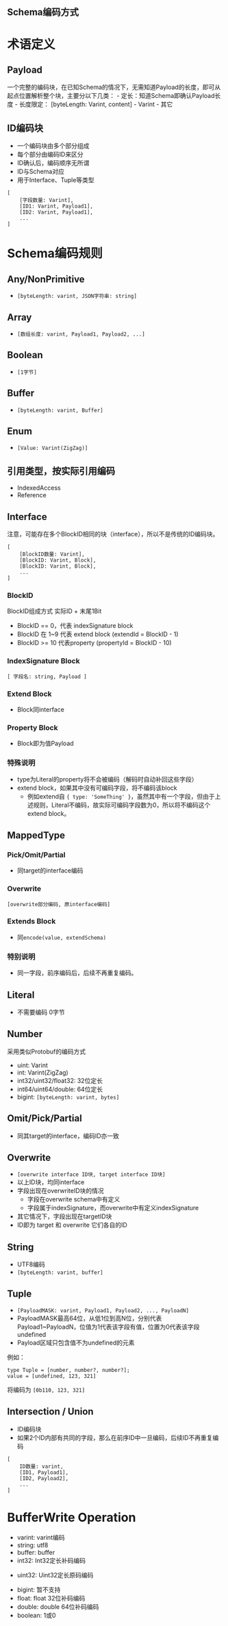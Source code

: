 Schema编码方式
---

# 术语定义

## Payload
一个完整的编码块，在已知Schema的情况下，无需知道Payload的长度，即可从起点位置解析整个块，主要分以下几类：
    - 定长：知道Schema即确认Payload长度
    - 长度限定： [byteLength: Varint, content]
    - Varint
    - 其它

## ID编码块
- 一个编码块由多个部分组成
- 每个部分由编码ID来区分
- ID确认后，编码顺序无所谓
- ID与Schema对应
- 用于Interface、Tuple等类型
```
[
    [字段数量: Varint],
    [ID1: Varint, Payload1],
    [ID2: Varint, Payload1],
    ...
]
```

# Schema编码规则

## Any/NonPrimitive
- `[byteLength: varint, JSON字符串: string]`

## Array
- `[数组长度: varint, Payload1, Payload2, ...]`

## Boolean
- `[1字节]`

## Buffer
- `[byteLength: varint, Buffer]`

## Enum
- `[Value: Varint(ZigZag)]`

## 引用类型，按实际引用编码
- IndexedAccess
- Reference

## Interface
注意，可能存在多个BlockID相同的块（interface），所以不是传统的ID编码块。
```
[
    [BlockID数量: Varint],
    [BlockID: Varint, Block],
    [BlockID: Varint, Block],
    ...
]
```

### BlockID
BlockID组成方式 实际ID + 末尾1Bit
- BlockID == 0，代表 indexSignature block
- BlockID 在 1~9 代表 extend block (extendId = BlockID - 1)
- BlockID >= 10 代表property (propertyId = BlockID - 10)

### IndexSignature Block
```
[ 字段名: string, Payload ]
```

### Extend Block
- Block同interface

### Property Block
- Block即为值Payload

### 特殊说明
- type为Literal的property将不会被编码（解码时自动补回这些字段）
- extend block，如果其中没有可编码字段，将不编码该block
    - 例如extend自 `{ type: 'SomeThing' }`，虽然其中有一个字段，但由于上述规则，Literal不编码，故实际可编码字段数为0，所以将不编码这个extend block。

## MappedType
### Pick/Omit/Partial
- 同target的interface编码

### Overwrite
```
[overwrite部分编码, 原interface编码]
```

### Extends Block
- 同`encode(value, extendSchema)`

### 特别说明
- 同一字段，前序编码后，后续不再重复编码。

## Literal
- 不需要编码 0字节

## Number
采用类似Protobuf的编码方式
- uint: Varint
- int: Varint(ZigZag)
- int32/uint32/float32: 32位定长
- int64/uint64/double: 64位定长
- bigint: `[byteLength: varint, bytes]`

## Omit/Pick/Partial
- 同其target的interface，编码ID亦一致

## Overwrite
- `[overwrite interface ID块, target interface ID块]`
- 以上ID块，均同interface
- 字段出现在overwriteID块的情况
    - 字段在overwrite schema中有定义
    - 字段属于indexSignature，而overwrite中有定义indexSignature
- 其它情况下，字段出现在targetID块
- ID即为 target 和 overwrite 它们各自的ID

## String
- UTF8编码
- `[byteLength: varint, buffer]`

## Tuple
- `[PayloadMASK: varint, Payload1, Payload2, ..., PayloadN]`
- PayloadMASK最高64位，从低1位到高N位，分别代表Payload1~PayloadN，位值为1代表该字段有值，位置为0代表该字段undefined
- Payload区域只包含值不为undefined的元素

例如：
```
type Tuple = [number, number?, number?];
value = [undefined, 123, 321]
```
将编码为 `[0b110, 123, 321]`

## Intersection / Union
- ID编码块
- 如果2个ID内部有共同的字段，那么在前序ID中一旦编码，后续ID不再重复编码
```
[
    ID数量: varint,
    [ID1, Payload1],
    [ID2, Payload2],
    ...
]
```

# BufferWrite Operation

- varint: varint编码
- string: utf8
- buffer: buffer
- int32: Int32定长补码编码
<!-- - int64: Int64定长补码编码 -->
- uint32: Uint32定长原码编码
<!-- - uint64: Uint64定长原码编码 -->
- bigint: 暂不支持
- float: float 32位补码编码
- double: double 64位补码编码
- boolean: 1或0